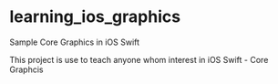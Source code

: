 # learning_ios_graphics
Sample Core Graphics in iOS Swift

This project is use to teach anyone whom interest in iOS Swift - Core Graphcis
